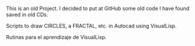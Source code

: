 This is an old Project. I decided to put at GitHub some old code I have found saved in old CDs.

Scripts to draw CIRCLES, a FRACTAL, etc. in Autocad using VisualLisp.

Rutinas para el aprendizaje de VisualLisp.